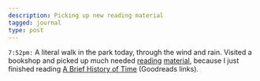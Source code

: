 ```yaml
---
description: Picking up new reading material
tagged: journal
type: post
---
```


`7:52pm:` A literal walk in the park today, through the wind and rain. Visited a bookshop and picked up much needed [reading](https://www.goodreads.com/book/show/34466958-bullshit-jobs) [material](https://www.goodreads.com/book/show/3188964-the-doors-of-perception), because I just finished reading [A Brief History of Time](https://www.goodreads.com/book/show/3869.A_Brief_History_of_Time) (Goodreads links).
